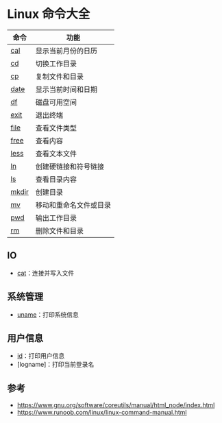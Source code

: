 # Linux 命令大全

命令|功能
---|---
[cal](cal.md)|显示当前月份的日历
[cd](cd.md)|切换工作目录
[cp](cp.md)|复制文件和目录
[date](date.md)|显示当前时间和日期
[df](df.md)|磁盘可用空间
[exit](exit.md)|退出终端
[file](file.md)|查看文件类型
[free](free.md)|查看内容
[less](less.md)|查看文本文件
[ln](ln.md)|创建硬链接和符号链接
[ls](ls.md)|查看目录内容
[mkdir](mkdir.md)|创建目录
[mv](mv.md)|移动和重命名文件或目录
[pwd](pwd.md)|输出工作目录
[rm](rm.md)|删除文件和目录

## IO

- [cat](cat.md)：连接并写入文件

## 系统管理

- [uname](uname.md)：打印系统信息

## 用户信息

- [id](id.md)：打印用户信息
- [logname]：打印当前登录名

## 参考

- https://www.gnu.org/software/coreutils/manual/html_node/index.html
- https://www.runoob.com/linux/linux-command-manual.html